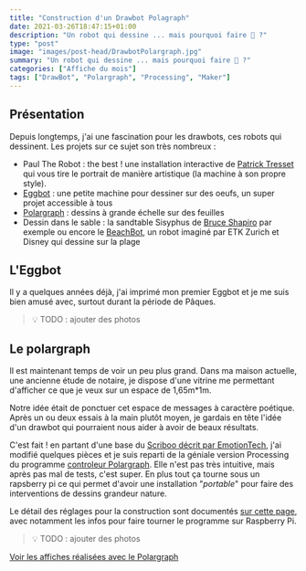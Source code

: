 ```yaml
---
title: "Construction d'un Drawbot Polagraph"
date: 2021-03-26T18:47:15+01:00
description: "Un robot qui dessine ... mais pourquoi faire 🥽 ?"
type: "post"
image: "images/post-head/DrawbotPolargraph.jpg"
summary: "Un robot qui dessine ... mais pourquoi faire 🥽 ?"
categories: ["Affiche du mois"]
tags: ["DrawBot", "Polargraph", "Processing", "Maker"]
---
```



## Présentation

Depuis longtemps, j'ai une fascination pour les drawbots, ces robots qui dessinent. Les projets sur ce sujet son très nombreux : 

- Paul The Robot : the best ! une installation interactive de [Patrick Tresset](https://patricktresset.com/) qui vous tire le portrait de manière artistique (la machine à son propre style). 
- [Eggbot](https://egg-bot.com/) : une petite machine pour dessiner sur des oeufs, un super projet accessible à tous
- [Polargraph](http://www.polargraph.co.uk/) : dessins à grande échelle sur des feuilles
- Dessin dans le sable : la sandtable Sisyphus de [Bruce Shapiro](https://www.taomc.com/sisyphus/) par exemple ou encore le [BeachBot](http://www.beachbot.ch/), un robot imaginé par ETK Zurich et Disney qui dessine sur la plage

## L'Eggbot

Il y a quelques années déjà, j'ai imprimé mon premier Eggbot et je me suis bien amusé avec, surtout durant la période de Pâques. 

> 💡 TODO : ajouter des photos

## Le polargraph

Il est maintenant temps de voir un peu plus grand. Dans ma maison actuelle, une ancienne étude de notaire, je dispose d'une vitrine me permettant d'afficher ce que je veux sur un espace de 1,65m*1m.

Notre idée était de ponctuer cet espace de messages à caractère poétique. Après un ou deux essais à la main plutôt moyen, je gardais en tête l'idée d'un drawbot qui pourraient nous aider à avoir de beaux résultats. 

C'est fait ! en partant d'une base du [Scriboo décrit par EmotionTech](https://www.reprap-france.com/article/realisez-vous-meme-un-drawbot-scriboo), j'ai modifié quelques pièces et je suis reparti de la géniale version Processing du programme [controleur Polargraph](https://github.com/euphy/polargraphcontroller). Elle n'est pas très intuitive, mais après pas mal de tests, c'est super. En plus tout ça tourne sous un rapsberry pi ce qui permet d'avoir une installation "*portable*" pour faire des interventions de dessins grandeur nature. 

Le détail des réglages pour la construction sont documentés [sur cette page](https://giloop-projects.gitlab.io/cours-giloop/05.maker/polargraph/), avec notamment les infos pour faire tourner le programme sur Raspberry Pi. 

> 💡 TODO : ajouter des photos

[Voir les affiches réalisées avec le Polargraph](/categories/affiche-du-mois)

